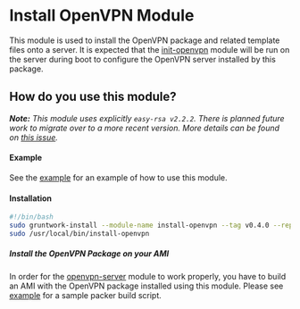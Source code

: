 # Install OpenVPN Module

This module is used to install the OpenVPN package and related template files onto a server. It is expected that
the [init-openvpn](../init-openvpn) module will be run on the server during boot to configure the OpenVPN server installed by this
package.

## How do you use this module?

_**Note:** This module uses explicitly `easy-rsa v2.2.2`. There is planned future work to migrate over to a more recent version. More details can be found on [this issue](https://github.com/gruntwork-io/terraform-aws-openvpn/issues/108)._

#### Example

See the [example](/examples/openvpn-host) for an example of how to use this module.

#### Installation

```bash
#!/bin/bash
sudo gruntwork-install --module-name install-openvpn --tag v0.4.0 --repo https://github.com/gruntwork-io/terraform-aws-openvpn
sudo /usr/local/bin/install-openvpn
```

##### Install the OpenVPN Package on your AMI

In order for the [openvpn-server](../openvpn-server) module to work properly, you have to build an AMI with the
OpenVPN package installed using this module. Please see [example](/examples/packer) for a sample packer build script.